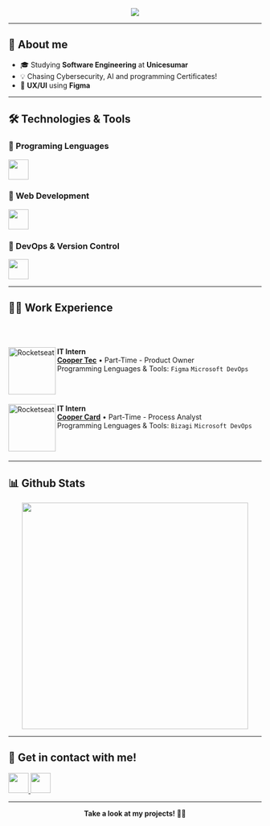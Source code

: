 

<p align="center">
  <a href="https://github.com/DenverCoder1/readme-typing-svg">
    <img src="https://readme-typing-svg.herokuapp.com?font=Time+New+Roman&color=cyan&size=25&center=true&vCenter=true&width=600&height=100&lines=Welcome+to+my+profile!">
  </a>
</p>

---

## 🚀 About me

- 🎓 Studying **Software Engineering** at **Unicesumar**
- 💡 Chasing Cybersecurity, AI and programming Certificates!
- 🎨 **UX/UI** using **Figma**
 
---

## 🛠️ Technologies & Tools

### 🔹 Programing Lenguages
<p align="left">
  <img src="https://skillicons.dev/icons?i=c,js" height="40"/>
</p>

### 🔹 Web Development
<p align="left">
  <img src="https://skillicons.dev/icons?i=html,css,bootstrap,sass" height="40"/>
</p>

### 🔹 DevOps & Version Control
<p align="left">
  <img src="https://skillicons.dev/icons?i=git,github" height="40"/>
</p>

---
## 🧑‍💼 Work Experience

<br></br>

<img align="left" height="94px" width="94px" alt="Rocketseat" src="https://media.licdn.com/dms/image/v2/C560BAQGRE-eKf4a2ow/company-logo_200_200/company-logo_200_200/0/1630600972215/cooper_tec_logo?e=2147483647&v=beta&t=HGXUNKyBHqqzXKBm-4-GIeXlRKyD-aTb1H3KmusLQn0"/>

**IT Intern** \
[**Cooper Tec**](https://www.coopertec.com.br/) • Part-Time - Product Owner \
Programming Lenguages & Tools: `Figma` `Microsoft DevOps`

<br></br>



<img align="left" height="94px" width="94px" alt="Rocketseat" src="https://media.licdn.com/dms/image/v2/D4D0BAQERzyQbzwrXng/company-logo_200_200/company-logo_200_200/0/1735564673532/coopercardbr_logo?e=2147483647&v=beta&t=zL6EsZ4LTeLJNs1VvbFe_Bu16jBjkj3xRUxUcov1w9Q"/>

**IT Intern** \
[**Cooper Card**](https://www.coopercard.com.br/Portal/) • Part-Time - Process Analyst\
Programming Lenguages & Tools: `Bizagi` `Microsoft DevOps`

<br></br>

---


## 📊 Github Stats

<div align="center">
  <a href="https://github.com/filiperuizb">
    <img src="https://github-readme-stats.vercel.app/api?username=EnzoBettini&show_icons=true&theme=dark&cache_seconds=60" width="450"/>
  </a>
</div>

---

## 🤝 Get in contact with me!

<p align="left">
  <a href="mailto:enzobettini@hotmail.com">
    <img src="https://skillicons.dev/icons?i=gmail" height="40"/>
  </a>
  <a href="https://www.linkedin.com/in/enzo-ayres-bettini-744a692bb/">
    <img src="https://skillicons.dev/icons?i=linkedin" height="40"/>
  </a>
  </p>


---

<div align="center">
  <b>Take a look at my projects! 🚀✨</b>
</div>
